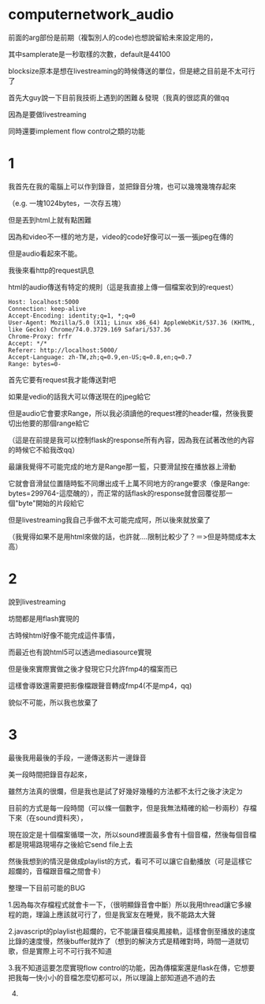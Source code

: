 # computernetwork_audio

  前面的arg部份是前期（複製別人的code)也想說留給未來設定用的，
  
  其中samplerate是一秒取樣的次數，default是44100
  
  blocksize原本是想在livestreaming的時候傳送的單位，但是總之目前是不太可行了
  
  
  首先大guy說一下目前我技術上遇到的困難＆發現（我真的很認真的做qq
  
  因為是要做livestreaming
  
  同時還要implement flow control之類的功能
  
  # 1
  我首先在我的電腦上可以作到錄音，並把錄音分塊，也可以幾塊幾塊存起來
  
  （e.g. 一塊1024bytes，一次存五塊）
  
  但是丟到html上就有點困難
  
  因為和video不一樣的地方是，video的code好像可以一張一張jpeg在傳的
  
  但是audio看起來不能。
  
  我後來看http的request訊息
  
  html的audio傳送有特定的規則（這是我直接上傳一個檔案收到的request）
  
    Host: localhost:5000
    Connection: keep-alive
    Accept-Encoding: identity;q=1, *;q=0
    User-Agent: Mozilla/5.0 (X11; Linux x86_64) AppleWebKit/537.36 (KHTML, like Gecko) Chrome/74.0.3729.169 Safari/537.36
    Chrome-Proxy: frfr
    Accept: */*
    Referer: http://localhost:5000/
    Accept-Language: zh-TW,zh;q=0.9,en-US;q=0.8,en;q=0.7
    Range: bytes=0-
  
  
  首先它要有request我才能傳送對吧
  
  如果是vedio的話我大可以傳送現在的jpeg給它
  
  但是audio它會要求Range，所以我必須讀他的request裡的header檔，然後我要切出他要的那個range給它
  
  （這是在前提是我可以控制flask的response所有內容，因為我在試著改他的內容的時候它不給我改qq）
  
  最讓我覺得不可能完成的地方是Range那一籃，只要滑鼠按在播放器上滑動
  
  它就會音滑鼠位置隨時監不同爆出成千上萬不同地方的range要求（像是Range: bytes=299764-這麼醜的），而正常的話flask的response就會回覆從那一個"byte"開始的片段給它
  
  但是livestreaming我自己手做不太可能完成阿，所以後來就放棄了
  
  （我覺得如果不是用html來做的話，也許就....限制比較少了？＝>但是時間成本太高）
  
  # 2
  說到livestreaming
  
  坊間都是用flash實現的
  
  古時候html好像不能完成這件事情，
  
  而最近也有說html5可以透過mediasource實現
  
  但是後來實際實做之後才發現它只允許fmp4的檔案而已
  
  這樣會導致還需要把影像檔跟聲音轉成fmp4(不是mp4，qq)
  
  貌似不可能，所以我也放棄了
  
  # 3
  最後我用最後的手段，一邊傳送影片一邊錄音
  
  美一段時間把錄音存起來，
  
  雖然方法真的很爛，但是我也是試了好幾好幾種的方法都不太行之後才決定ㄉ
  
  目前的方式是每一段時間（可以條一個數字，但是我無法精確的給一秒兩秒）存檔下來（在sound資料夾），
  
  現在設定是十個檔案循環一次，所以sound裡面最多會有十個音檔，然後每個音檔都是現場路現場存之後給它send file上去
  
  然後我想到的情況是做成playlist的方式，看可不可以讓它自動播放（可是這樣它超爛的，音檔跟音檔之間會卡）
  
  整理一下目前可能的BUG

  1.因為每次存檔程式就會卡一下，（很明顯錄音會中斷）所以我用thread讓它多線程的跑，理論上應該就可行了，但是我室友在睡覺，我不能路太大聲
  
  2.javascript的playlist也超爛的，它不能讓音檔吳鳳接軌，這樣會倒至播放的速度比錄的速度慢，然後buffer就炸了（想到的解決方式是精確對時，時間一道就切歌，但是實際上可不可行我不知道
  
  3.我不知道這要怎麼實現flow control的功能，因為傳檔案還是flask在傳，它想要把我每一快小小的音檔怎麼切都可以，所以理論上部知道過不過的去
  
  4.
